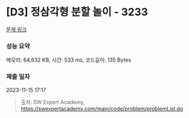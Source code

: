 # [D3] 정삼각형 분할 놀이 - 3233 

[문제 링크](https://swexpertacademy.com/main/code/problem/problemDetail.do?contestProbId=AWAe5G8afT0DFAUw) 

### 성능 요약

메모리: 64,632 KB, 시간: 533 ms, 코드길이: 135 Bytes

### 제출 일자

2023-11-15 17:17



> 출처: SW Expert Academy, https://swexpertacademy.com/main/code/problem/problemList.do
